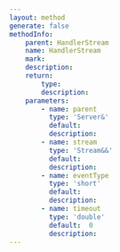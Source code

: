 ```yaml
---
layout: method
generate: false
methodInfo:
    parent: HandlerStream
    name: HandlerStream
    mark:  
    description: 
    return:
        type: 
        description: 
    parameters:
        - name: parent
          type: 'Server&'
          default: 
          description: 
        - name: stream
          type: 'Stream&&'
          default: 
          description: 
        - name: eventType
          type: 'short'
          default: 
          description: 
        - name: timeout
          type: 'double'
          default:  0
          description: 
---
```

